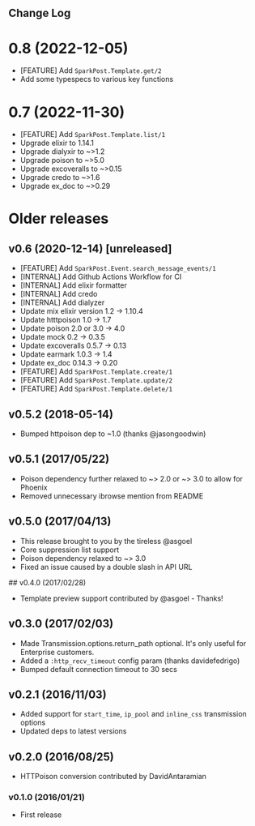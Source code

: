 ## Change Log

# 0.8 (2022-12-05)

- [FEATURE] Add `SparkPost.Template.get/2`
- Add some typespecs to various key functions

# 0.7 (2022-11-30)

- [FEATURE] Add `SparkPost.Template.list/1`
- Upgrade elixir to 1.14.1
- Upgrade dialyxir to ~>1.2
- Upgrade poison to ~>5.0
- Upgrade excoveralls to ~>0.15
- Upgrade credo to ~>1.6
- Upgrade ex_doc to ~>0.29

# Older releases
## v0.6 (2020-12-14) [unreleased]

- [FEATURE] Add `SparkPost.Event.search_message_events/1`
- [INTERNAL] Add Github Actions Workflow for CI
- [INTERNAL] Add elixir formatter
- [INTERNAL] Add credo
- [INTERNAL] Add dialyzer
- Update mix elixir version 1.2 -> 1.10.4
- Update htttpoison 1.0 -> 1.7
- Update poison 2.0 or 3.0 -> 4.0
- Update mock 0.2 -> 0.3.5
- Update excoveralls 0.5.7 -> 0.13
- Update earmark 1.0.3 -> 1.4
- Update ex_doc 0.14.3 -> 0.20
- [FEATURE] Add `SparkPost.Template.create/1`
- [FEATURE] Add `SparkPost.Template.update/2`
- [FEATURE] Add `SparkPost.Template.delete/1`

## v0.5.2 (2018-05-14)
- Bumped httpoison dep to ~1.0 (thanks @jasongoodwin)

## v0.5.1 (2017/05/22)
- Poison dependency further relaxed to ~> 2.0 or ~> 3.0 to allow for Phoenix
- Removed unnecessary ibrowse mention from README

## v0.5.0 (2017/04/13)
- This release brought to you by the tireless @asgoel
- Core suppression list support
- Poison dependency relaxed to ~> 3.0
- Fixed an issue caused by a double slash in API URL

## v0.4.0 (2017/02/28)
- Template preview support contributed by @asgoel - Thanks!

## v0.3.0 (2017/02/03)
- Made Transmission.options.return_path optional. It's only useful for Enterprise customers.
- Added a `:http_recv_timeout` config param (thanks davidefedrigo)
- Bumped default connection timeout to 30 secs

## v0.2.1 (2016/11/03)
- Added support for `start_time`, `ip_pool` and `inline_css` transmission options
- Updated deps to latest versions

## v0.2.0 (2016/08/25)
- HTTPoison conversion contributed by DavidAntaramian

### v0.1.0 (2016/01/21)
- First release

